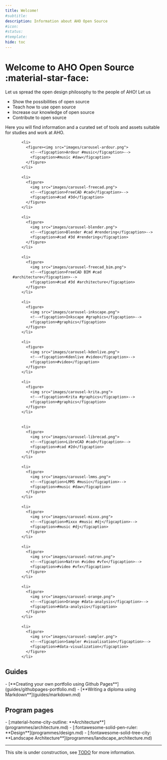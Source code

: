```yaml
---
title: Welcome!
#subtitle: 
description: Information about AHO Open Source
#icon: 
#status:
#template: 
hide: toc
---
```


# Welcome to AHO Open Source :material-star-face:

Let us spread the open design philosophy to the people of AHO! Let us

* Show the possibilities of open source
* Teach how to use open source
* Increase our knowledge of open source
* Contribute to open source

Here you will find information and a curated set of tools and assets suitable for studies and work at AHO.

<div class="home-carousel">
<ul id="lightSlider">

        <li>
          <figure><img src="images/carousel-ardour.png">
            <!--<figcaption>Ardour #music</figcaption>-->
            <figcaption>#music #daw</figcaption>
          </figure>
        </li>
        
        <li>
          <figure>
            <img src="images/carousel-freecad.png">
            <!--<figcaption>FreeCAD #cad</figcaption>-->
            <figcaption>#cad #3d</figcaption>
          </figure>
        </li>

        <li>
          <figure>
            <img src="images/carousel-blender.png">
            <!--<figcaption>Blender #cad #rendering</figcaption>-->
            <figcaption>#cad #3d #rendering</figcaption>
          </figure>
        </li>

        <li>
          <figure>
            <img src="images/carousel-freecad_bim.png">
            <!--<figcaption>FreeCAD BIM #cad #architecture</figcaption>-->
            <figcaption>#cad #3d #architecture</figcaption>
          </figure>
        </li>

        <li>
          <figure>
            <img src="images/carousel-inkscape.png">
            <!--<figcaption>Inkscape #graphics</figcaption>-->
            <figcaption>#graphics</figcaption>
          </figure>
        </li>

        <li>
          <figure>
            <img src="images/carousel-kdenlive.png">
            <!--<figcaption>Kdenlive #video</figcaption>-->
            <figcaption>#video</figcaption>
          </figure>
        </li>

        <li>
          <figure>
            <img src="images/carousel-krita.png">
            <!--<figcaption>Krita #graphics</figcaption>-->
            <figcaption>#graphics</figcaption>
          </figure>
        </li>


        <li>
          <figure>
            <img src="images/carousel-librecad.png">
            <!--<figcaption>LibreCAD #cad</figcaption>-->
            <figcaption>#cad #2d</figcaption>
          </figure>
        </li>

        <li>
          <figure>
            <img src="images/carousel-lmms.png">
            <!--<figcaption>LMMS #music</figcaption>-->
            <figcaption>#music #daw</figcaption>
          </figure>
        </li>

        <li>
          <figure>
            <img src="images/carousel-mixxx.png">
            <!--<figcaption>Mixxx #music #dj</figcaption>-->
            <figcaption>#music #dj</figcaption>
          </figure>
        </li>

        <li>
          <figure>
            <img src="images/carousel-natron.png">
            <!--<figcaption>Natron #video #vfx</figcaption>-->
            <figcaption>#video #vfx</figcaption>
          </figure>
        </li>

        <li>
          <figure>
            <img src="images/carousel-orange.png">
            <!--<figcaption>Orange #data-analysis</figcaption>-->
            <figcaption>#data-analysis</figcaption>
          </figure>
        </li>

        <li>
          <figure>
            <img src="images/carousel-sampler.png">
            <!--<figcaption>Sampler #visualisation</figcaption>-->
            <figcaption>#data-visualization</figcaption>
          </figure>
        </li>
</ul>
</div>

## Guides

<div class="grid cards" markdown>
  - [**Creating your own portfolio using Github Pages**](guides/githubpages-portfolio.md)
  - [**Writing a diploma using Markdown**](guides/markdown.md)
</div>

## Program pages

<div class="grid cards" markdown>
  - [:material-home-city-outline: **Architecture**](programmes/architecture.md)
  - [:fontawesome-solid-pen-ruler: **Design**](programmes/design.md)
  - [:fontawesome-solid-tree-city: **Landscape Architecture**](programmes/landscape_architecture.md)
</div>

-----

This site is under construction, see [TODO](todo.md) for more information.
